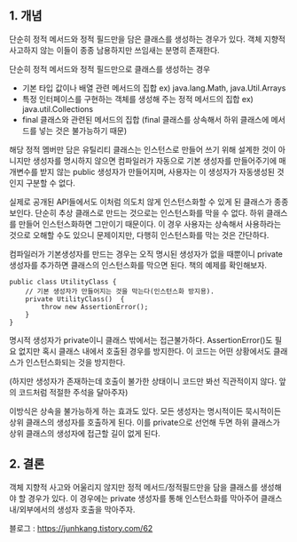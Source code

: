 ## 1\. 개념

단순히 정적 메서드와 정적 필드만을 담은 클래스를 생성하는 경우가 있다. 객체 지향적 사고하지 않는 이들이 종종 남용하지만 쓰임새는 분명히 존재한다.

단순히 정적 메서드와 정적 필드만으로 클래스를 생성하는 경우

-   기본 타입 값이나 배열 관련 메서드의 집합 ex) java.lang.Math, java.Util.Arrays
-   특정 인터페이스를 구현하는 객체를 생성해 주는 정적 메서드의 집합 ex) java.util.Collections
-   final 클래스와 관련된 메서드의 집합 (final 클래스를 상속해서 하위 클래스에 메서드를 넣는 것은 불가능하기 때문)

해당 정적 멤버만 담은 유틸리티 클래스는 인스턴스로 만들어 쓰기 위해 설계한 것이 아니지만 생성자를 명시하지 않으면 컴파일러가 자동으로 기본 생성자를 만들어주기에 매개변수를 받지 않는 public 생성자가 만들어지며, 사용자는 이 생성자가 자동생성된 것인지 구분할 수 없다.

실제로 공개된 API들에서도 이처럼 의도치 않게 인스턴스화할 수 있게 된 클래스가 종종 보인다. 단순히 추상 클래스로 만드는 것으로는 인스턴스화를 막을 수 없다. 하위 클래스를 만들어 인스턴스화하면 그만이기 때문이다. 이 경우 사용자는 상속해서 사용하라는 것으로 오해할 수도 있으니 문제이지만, 다행히 인스턴스화를 막는 것은 간단하다.

컴파일러가 기본생성자를 만드는 경우는 오직 명시된 생성자가 없을 때뿐이니 private 생성자를 추가하면 클래스의 인스턴스화를 막으면 된다. 책의 예제를 확인해보자.

```
public class UtilityClass {
    // 기본 생성자가 만들어지는 것을 막는다(인스턴스화 방지용).
    private UtilityClass()  {
        throw new AssertionError();
    }
}
```

명시적 생성자가 private이니 클래스 밖에서는 접근불가하다. AssertionError()도 필요 없지만 혹시 클래스 내에서 호출된 경우를 방지한다. 이 코드는 어떤 상황에서도 클래스가 인스턴스화되는 것을 방지한다.

(하지만 생성자가 존재하는데 호출이 불가한 상태이니 코드만 봐선 직관적이지 않다. 앞의 코드처럼 적절한 주석을 달아주자)

이방식은 상속을 불가능하게 하는 효과도 있다. 모든 생성자는 명시적이든 묵시적이든 상위 클래스의 생성자를 호출하게 된다. 이를 private으로 선언해 두면 하위 클래스가 상위 클래스의 생성자에 접근할 길이 없게 된다.

## 2\. 결론

객체 지향적 사고와 어울리지 않지만 정적 메서드/정적필드만을 담을 클래스를 생성해야 할 경우가 있다. 이 경우에는 private 생성자를 통해 인스턴스화를 막아주어 클래스 내/외부에서의 생성자 호출을 막아주자.

블로그 : https://junhkang.tistory.com/62